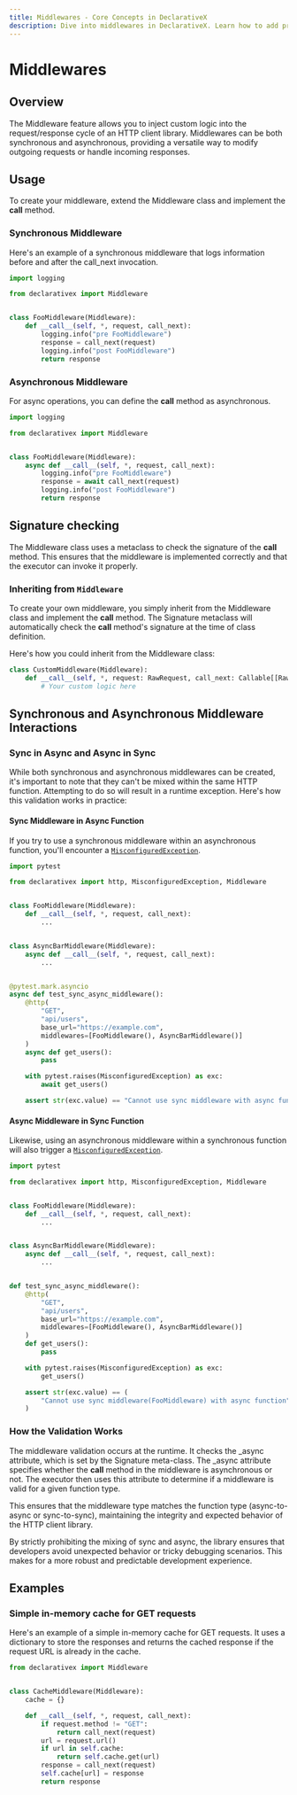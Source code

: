 ```yaml
---
title: Middlewares - Core Concepts in DeclarativeX
description: Dive into middlewares in DeclarativeX. Learn how to add pre and post-processing logic to your HTTP clients.
---
```


# Middlewares

## Overview

The Middleware feature allows you to inject custom logic into the request/response cycle of an HTTP client library. Middlewares can be both synchronous and asynchronous, providing a versatile way to modify outgoing requests or handle incoming responses.

## Usage

To create your middleware, extend the Middleware class and implement the __call__ method.

### Synchronous Middleware

Here's an example of a synchronous middleware that logs information before and after the call_next invocation.

```python
import logging

from declarativex import Middleware


class FooMiddleware(Middleware):
    def __call__(self, *, request, call_next):
        logging.info("pre FooMiddleware")
        response = call_next(request)
        logging.info("post FooMiddleware")
        return response
```

### Asynchronous Middleware

For async operations, you can define the __call__ method as asynchronous.

```python
import logging

from declarativex import Middleware


class FooMiddleware(Middleware):
    async def __call__(self, *, request, call_next):
        logging.info("pre FooMiddleware")
        response = await call_next(request)
        logging.info("post FooMiddleware")
        return response
```

## Signature checking

The Middleware class uses a metaclass to check the signature of the __call__ method. 
This ensures that the middleware is implemented correctly and that the executor can invoke it properly.

### Inheriting from `Middleware`

To create your own middleware, you simply inherit from the Middleware class and implement the __call__ method. 
The Signature metaclass will automatically check the __call__ method's signature at the time of class definition.

Here's how you could inherit from the Middleware class:

```python
class CustomMiddleware(Middleware):
    def __call__(self, *, request: RawRequest, call_next: Callable[[RawRequest], ReturnType]) -> ReturnType:
        # Your custom logic here
```

## Synchronous and Asynchronous Middleware Interactions

### Sync in Async and Async in Sync

While both synchronous and asynchronous middlewares can be created, it's important to note that they can't be mixed within the same HTTP function. Attempting to do so will result in a runtime exception. Here's how this validation works in practice:

#### Sync Middleware in Async Function

If you try to use a synchronous middleware within an asynchronous function, you'll encounter a [`MisconfiguredException`](../api/exceptions.md#class-misconfiguredexception).

```python hl_lines="7 22 24"
import pytest

from declarativex import http, MisconfiguredException, Middleware


class FooMiddleware(Middleware):
    def __call__(self, *, request, call_next):
        ...


class AsyncBarMiddleware(Middleware):
    async def __call__(self, *, request, call_next):
        ...


@pytest.mark.asyncio
async def test_sync_async_middleware():
    @http(
        "GET", 
        "api/users", 
        base_url="https://example.com", 
        middlewares=[FooMiddleware(), AsyncBarMiddleware()]
    )
    async def get_users():
        pass

    with pytest.raises(MisconfiguredException) as exc:
        await get_users()

    assert str(exc.value) == "Cannot use sync middleware with async function"
```

#### Async Middleware in Sync Function

Likewise, using an asynchronous middleware within a synchronous function will also trigger a [`MisconfiguredException`](../api/exceptions.md#class-misconfiguredexception).

```python hl_lines="12 21 23"
import pytest

from declarativex import http, MisconfiguredException, Middleware


class FooMiddleware(Middleware):
    def __call__(self, *, request, call_next):
        ...


class AsyncBarMiddleware(Middleware):
    async def __call__(self, *, request, call_next):
        ...


def test_sync_async_middleware():
    @http(
        "GET", 
        "api/users", 
        base_url="https://example.com", 
        middlewares=[FooMiddleware(), AsyncBarMiddleware()]
    )
    def get_users():
        pass

    with pytest.raises(MisconfiguredException) as exc:
        get_users()

    assert str(exc.value) == (
        "Cannot use sync middleware(FooMiddleware) with async function"
    )
```

### How the Validation Works

The middleware validation occurs at the runtime. It checks the _async attribute, which is set by the Signature meta-class. The _async attribute specifies whether the __call__ method in the middleware is asynchronous or not. The executor then uses this attribute to determine if a middleware is valid for a given function type.

This ensures that the middleware type matches the function type (async-to-async or sync-to-sync), maintaining the integrity and expected behavior of the HTTP client library.

By strictly prohibiting the mixing of sync and async, the library ensures that developers avoid unexpected behavior or tricky debugging scenarios. This makes for a more robust and predictable development experience.

## Examples

### Simple in-memory cache for GET requests

Here's an example of a simple in-memory cache for GET requests. It uses a dictionary to store the responses and returns the cached response if the request URL is already in the cache.

```python
from declarativex import Middleware


class CacheMiddleware(Middleware):
    cache = {}

    def __call__(self, *, request, call_next):
        if request.method != "GET":
            return call_next(request)
        url = request.url()
        if url in self.cache:
            return self.cache.get(url)
        response = call_next(request)
        self.cache[url] = response
        return response
```
